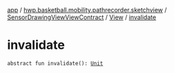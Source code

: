[app](../../../index.md) / [hwp.basketball.mobility.pathrecorder.sketchview](../../index.md) / [SensorDrawingViewViewContract](../index.md) / [View](index.md) / [invalidate](.)

# invalidate

`abstract fun invalidate(): `[`Unit`](https://kotlinlang.org/api/latest/jvm/stdlib/kotlin/-unit/index.html)